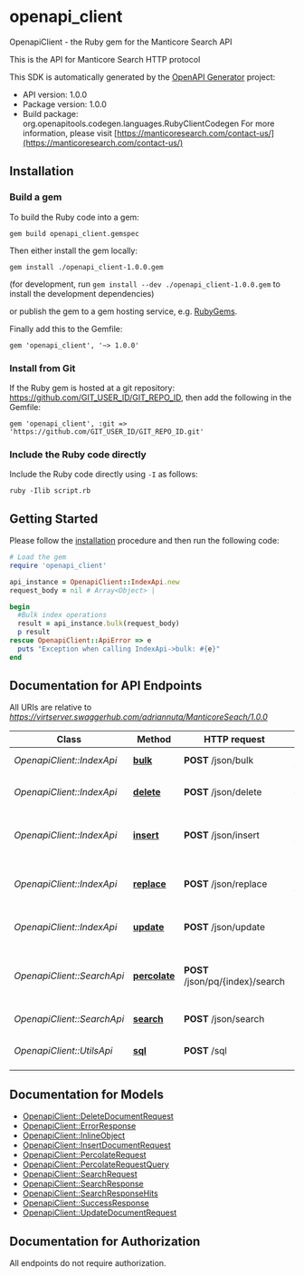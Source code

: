 # openapi_client

OpenapiClient - the Ruby gem for the Manticore Search API

This is the API for Manticore Search HTTP protocol


This SDK is automatically generated by the [OpenAPI Generator](https://openapi-generator.tech) project:

- API version: 1.0.0
- Package version: 1.0.0
- Build package: org.openapitools.codegen.languages.RubyClientCodegen
For more information, please visit [https://manticoresearch.com/contact-us/](https://manticoresearch.com/contact-us/)

## Installation

### Build a gem

To build the Ruby code into a gem:

```shell
gem build openapi_client.gemspec
```

Then either install the gem locally:

```shell
gem install ./openapi_client-1.0.0.gem
```

(for development, run `gem install --dev ./openapi_client-1.0.0.gem` to install the development dependencies)

or publish the gem to a gem hosting service, e.g. [RubyGems](https://rubygems.org/).

Finally add this to the Gemfile:

    gem 'openapi_client', '~> 1.0.0'

### Install from Git

If the Ruby gem is hosted at a git repository: https://github.com/GIT_USER_ID/GIT_REPO_ID, then add the following in the Gemfile:

    gem 'openapi_client', :git => 'https://github.com/GIT_USER_ID/GIT_REPO_ID.git'

### Include the Ruby code directly

Include the Ruby code directly using `-I` as follows:

```shell
ruby -Ilib script.rb
```

## Getting Started

Please follow the [installation](#installation) procedure and then run the following code:

```ruby
# Load the gem
require 'openapi_client'

api_instance = OpenapiClient::IndexApi.new
request_body = nil # Array<Object> | 

begin
  #Bulk index operations
  result = api_instance.bulk(request_body)
  p result
rescue OpenapiClient::ApiError => e
  puts "Exception when calling IndexApi->bulk: #{e}"
end

```

## Documentation for API Endpoints

All URIs are relative to *https://virtserver.swaggerhub.com/adriannuta/ManticoreSeach/1.0.0*

Class | Method | HTTP request | Description
------------ | ------------- | ------------- | -------------
*OpenapiClient::IndexApi* | [**bulk**](docs/IndexApi.md#bulk) | **POST** /json/bulk | Bulk index operations
*OpenapiClient::IndexApi* | [**delete**](docs/IndexApi.md#delete) | **POST** /json/delete | Delete a document in an index
*OpenapiClient::IndexApi* | [**insert**](docs/IndexApi.md#insert) | **POST** /json/insert | Create a new document in an index
*OpenapiClient::IndexApi* | [**replace**](docs/IndexApi.md#replace) | **POST** /json/replace | Replace new document in an index
*OpenapiClient::IndexApi* | [**update**](docs/IndexApi.md#update) | **POST** /json/update | Update a document in an index
*OpenapiClient::SearchApi* | [**percolate**](docs/SearchApi.md#percolate) | **POST** /json/pq/{index}/search | Perform reverse search on a percolate index
*OpenapiClient::SearchApi* | [**search**](docs/SearchApi.md#search) | **POST** /json/search | Performs a search
*OpenapiClient::UtilsApi* | [**sql**](docs/UtilsApi.md#sql) | **POST** /sql | Perform SQL requests


## Documentation for Models

 - [OpenapiClient::DeleteDocumentRequest](docs/DeleteDocumentRequest.md)
 - [OpenapiClient::ErrorResponse](docs/ErrorResponse.md)
 - [OpenapiClient::InlineObject](docs/InlineObject.md)
 - [OpenapiClient::InsertDocumentRequest](docs/InsertDocumentRequest.md)
 - [OpenapiClient::PercolateRequest](docs/PercolateRequest.md)
 - [OpenapiClient::PercolateRequestQuery](docs/PercolateRequestQuery.md)
 - [OpenapiClient::SearchRequest](docs/SearchRequest.md)
 - [OpenapiClient::SearchResponse](docs/SearchResponse.md)
 - [OpenapiClient::SearchResponseHits](docs/SearchResponseHits.md)
 - [OpenapiClient::SuccessResponse](docs/SuccessResponse.md)
 - [OpenapiClient::UpdateDocumentRequest](docs/UpdateDocumentRequest.md)


## Documentation for Authorization

 All endpoints do not require authorization.

